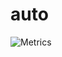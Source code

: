 # auto

![Metrics](https://github-readme-stats.vercel.app/api?username=airplane&show_icons=true&bg_color=1e1e2e&text_color=cdd6f4&icon_color=cba6f7&title_color=94e2d5)

<!--
**airplane/airplane** is a ✨ _special_ ✨ repository because its `README.md` (this file) appears on your GitHub profile.

Here are some ideas to get you started:

- 🔭 I’m currently working on ...
- 🌱 I’m currently learning ...
- 👯 I’m looking to collaborate on ...
- 🤔 I’m looking for help with ...
- 💬 Ask me about ...
- 📫 How to reach me: ...
- 😄 Pronouns: ...
- ⚡ Fun fact: ...
-->
